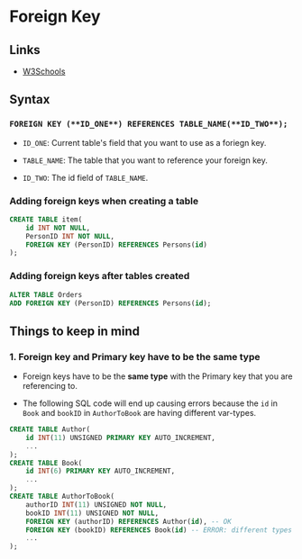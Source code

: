 # Foreign Key

## Links

- [W3Schools](https://www.w3schools.com/sql/sql_foreignkey.asp)

## Syntax

### `FOREIGN KEY (**ID_ONE**) REFERENCES TABLE_NAME(**ID_TWO**);`

- `ID_ONE`: Current table's field that you want to use as a foriegn key.

- `TABLE_NAME`: The table that you want to reference your foreign key. 

- `ID_TWO`: The id field of `TABLE_NAME`.


### Adding foreign keys when creating a table

```sql
CREATE TABLE item(
    id INT NOT NULL,
    PersonID INT NOT NULL,
    FOREIGN KEY (PersonID) REFERENCES Persons(id)
);
```

### Adding foreign keys after tables created

```sql
ALTER TABLE Orders
ADD FOREIGN KEY (PersonID) REFERENCES Persons(id);
```

## Things to keep in mind

### 1. Foreign key and Primary key have to be the same type

- Foreign keys have to be the **same type** with the Primary key that you are referencing to.

- The following SQL code will end up causing errors because the `id` in `Book` and `bookID` in `AuthorToBook` are having different var-types.

```sql
CREATE TABLE Author(
    id INT(11) UNSIGNED PRIMARY KEY AUTO_INCREMENT,
    ...
);
CREATE TABLE Book(
    id INT(6) PRIMARY KEY AUTO_INCREMENT,
    ...
);
CREATE TABLE AuthorToBook(
    authorID INT(11) UNSIGNED NOT NULL,
    bookID INT(11) UNSIGNED NOT NULL,
    FOREIGN KEY (authorID) REFERENCES Author(id), -- OK
    FOREIGN KEY (bookID) REFERENCES Book(id) -- ERROR: different types
    ...
);
```